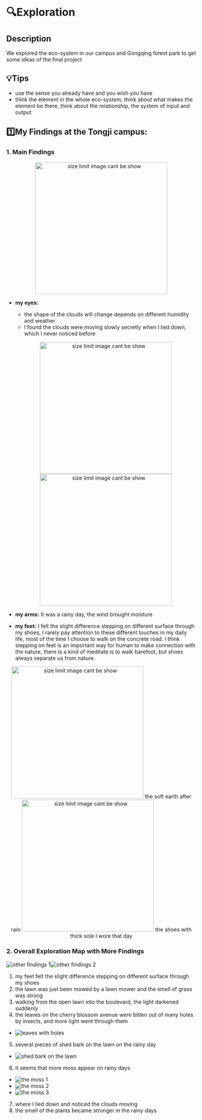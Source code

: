 # 🔍Exploration

## Description
We explored the eco-system in our campus and Gongqing forest park to get some ideas of the final project

## 💡Tips
- use the sense you already have and you wish you have
- think the element in the whole eco-system, think about what makes the element be there, think about the relationship, the system of input and output

## 1️⃣My Findings at the Tongji campus: 
### 1. Main Findings

<p align="center">
	<img src="./images/IMG_1182.jpeg") alt="size limit image cant be show" width="350">
</p>

- **my eyes:** 
	- the shape of the clouds will change depends on different humidity and weather
	- I found the clouds were moving slowly secretly when I lied down, which I never noticed before

  	<p align="center">
		<img src="./images/IMG_0747.jpeg") alt="size limit image cant be show" width="350">
		<img src="./images/IMG_0579.jpeg") alt="size limit image cant be show" width="350">
	</p>

- **my arms:** It was a rainy day, the wind brought moisture
- **my feet:**  I felt the slight difference stepping on different surface through my shoes, I rarely pay attention to these different touches in my daily life, most of the time I choose to walk on the concrete road. I think stepping on feet is an important way for human to make connection with the nature, there is a kind of meditate is to walk barefoot, but shoes always separate us from nature.

<p align="center">
	<img src="./images/IMG_0768.jpeg") alt="size limit image cant be show" width="350">
	the soft earth after rain
	<img src="./images/IMG_1183.jpeg") alt="size limit image cant be show" width="350">
	the shoes with thick sole I wore that day
</p>

### 2. Overall Exploration Map with More Findings
![other findings 1](./images/IMG_1179.jpeg)![other findings 2](./images/IMG_1178.jpeg)
1. my feet felt the slight difference stepping on different surface through my shoes 
2. the lawn was just been mowed by a lawn mower and the smell of grass was strong
3. walking from the open lawn into the boulevard, the light darkened suddenly
4. the leaves on the cherry blossom avenue were bitten out of many holes by insects, and more light went through them
- ![leaves with holes](./images/IMG_0757.jpeg)
5. several pieces of shed bark on the lawn on the rainy day
- ![shed bark on the lawn](./images/IMG_0750.jpeg)
6. it seems that more moss appear on rainy days
- ![the moss 1](./images/IMG_0748.jpeg)
- ![the moss 2](./images/IMG_0754.jpeg)
- ![the moss 3](./images/IMG_0744.jpeg)
7. where I lied down and noticed the clouds moving
8. the smell of the plants became stronger in the rainy days
